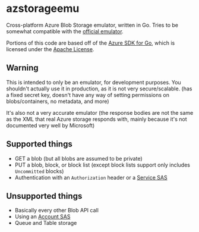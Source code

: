 # azstorageemu
Cross-platform Azure Blob Storage emulator, written in Go. Tries to be somewhat compatible with the [official emulator](https://docs.microsoft.com/en-us/azure/storage/common/storage-use-emulator).

Portions of this code are based off of the [Azure SDK for Go](https://github.com/Azure/azure-sdk-for-go), which is licensed under the [Apache License](https://github.com/Azure/azure-sdk-for-go/blob/master/LICENSE).

## Warning
This is intended to only be an emulator, for development purposes. You shouldn't actually use it in production, as it is not very secure/scalable. (has a fixed secret key, doesn't have any way of setting permissions on blobs/containers, no metadata, and more)

It's also not a very accurate emulator (the response bodies are not the same as the XML that real Azure storage responds with, mainly because it's not documented very well by Microsoft)

## Supported things
* GET a blob (but all blobs are assumed to be private)
* PUT a blob, block, or block list (except block lists support only includes `Uncommitted` blocks)
* Authentication with an `Authorization` header or a [Service SAS](https://docs.microsoft.com/en-us/rest/api/storageservices/constructing-a-service-sas)

## Unsupported things
* Basically every other Blob API call
* Using an [Account SAS](https://docs.microsoft.com/en-us/rest/api/storageservices/constructing-an-account-sas)
* Queue and Table storage